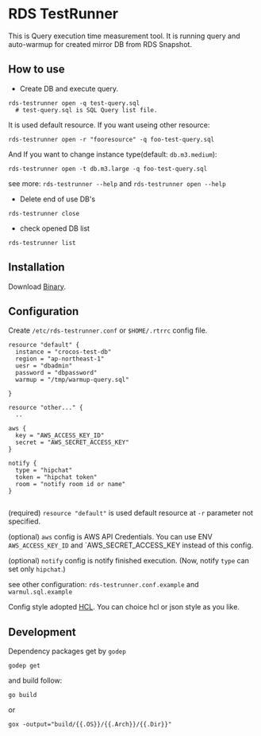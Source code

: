 # RDS TestRunner

This is Query execution time measurement tool.
It is running query and auto-warmup for created mirror DB from RDS Snapshot.

## How to use

* Create DB and execute query.

```
rds-testrunner open -q test-query.sql
  # test-query.sql is SQL Query list file.
```

It is used default resource. If you want useing other resource:

```
rds-testrunner open -r "fooresource" -q foo-test-query.sql
```

And If you want to change instance type(default: `db.m3.medium`):

```
rds-testrunner open -t db.m3.large -q foo-test-query.sql
```

see more: `rds-testrunner --help` and `rds-testrunner open --help`


* Delete end of use DB's

```
rds-testrunner close
```

* check opened DB list

```
rds-testrunner list
```

## Installation

Download [Binary](https://github.com/crocos/rds-testrunner/releases).


## Configuration

Create `/etc/rds-testrunner.conf` or `$HOME/.rtrrc` config file.

```
resource "default" {
  instance = "crocos-test-db"
  region = "ap-northeast-1"
  uesr = "dbadmin"
  password = "dbpassword"
  warmup = "/tmp/warmup-query.sql"

}

resource "other..." {
  ..

aws {
  key = "AWS_ACCESS_KEY_ID"
  secret = "AWS_SECRET_ACCESS_KEY"
}

notify {
  type = "hipchat"
  token = "hipchat token"
  room = "notify room id or name"
}


```


(required) `resource "default"` is used default resource at `-r` parameter not specified.

(optional) `aws` config is AWS API Credentials.
You can use ENV `AWS_ACCESS_KEY_ID` and `AWS_SECRET_ACCESS_KEY instead of this config.

(optional) `notify` config is notify finished execution. (Now, notify `type` can set only `hipchat`.)

see other configuration: `rds-testrunner.conf.example` and `warmul.sql.example`


Config style adopted [HCL](https://github.com/hashicorp/hcl).
You can choice hcl or json style as you like.


## Development

Dependency packages get by `godep`

```
godep get
```

and build follow:

```
go build
```

or

```
gox -output="build/{{.OS}}/{{.Arch}}/{{.Dir}}"
```


